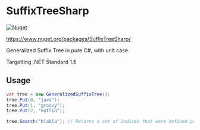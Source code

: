 # SuffixTreeSharp
[![Nuget](https://img.shields.io/nuget/v/SuffixTreeSharp)](https://www.nuget.org/packages/SuffixTreeSharp/)

<https://www.nuget.org/packages/SuffixTreeSharp/>

Generalized Suffix Tree in pure C#, with unit case.

Targetting .NET Standard 1.6

## Usage

```csharp
var tree = new GeneralizedSuffixTree();
tree.Put(0, "java");
tree.Put(1, "groovy");
tree.Put(2, "kotlin");

tree.Search("blabla"); // Returns a set of indices that were defined previously
```
